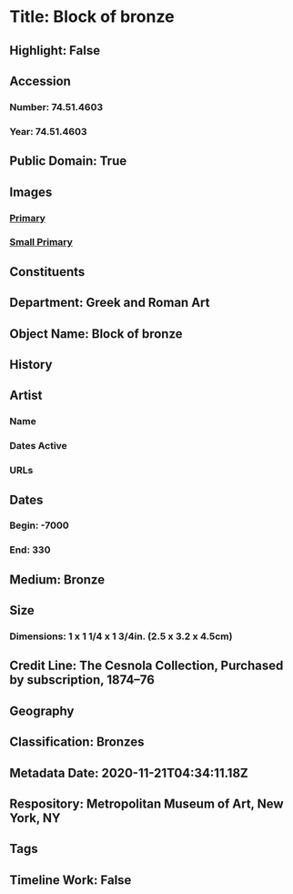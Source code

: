 # Title: Block of bronze
## Highlight: False
## Accession
### Number: 74.51.4603
### Year: 74.51.4603
## Public Domain: True
## Images
### [Primary](https://images.metmuseum.org/CRDImages/gr/original/DP2079.jpg)
### [Small Primary](https://images.metmuseum.org/CRDImages/gr/web-large/DP2079.jpg)
## Constituents
## Department: Greek and Roman Art
## Object Name: Block of bronze
## History
## Artist
### Name
### Dates Active
### URLs
## Dates
### Begin: -7000
### End: 330
## Medium: Bronze
## Size
### Dimensions: 1 x 1 1/4 x 1 3/4in. (2.5 x 3.2 x 4.5cm)
## Credit Line: The Cesnola Collection, Purchased by subscription, 1874–76
## Geography
## Classification: Bronzes
## Metadata Date: 2020-11-21T04:34:11.18Z
## Respository: Metropolitan Museum of Art, New York, NY
## Tags
## Timeline Work: False